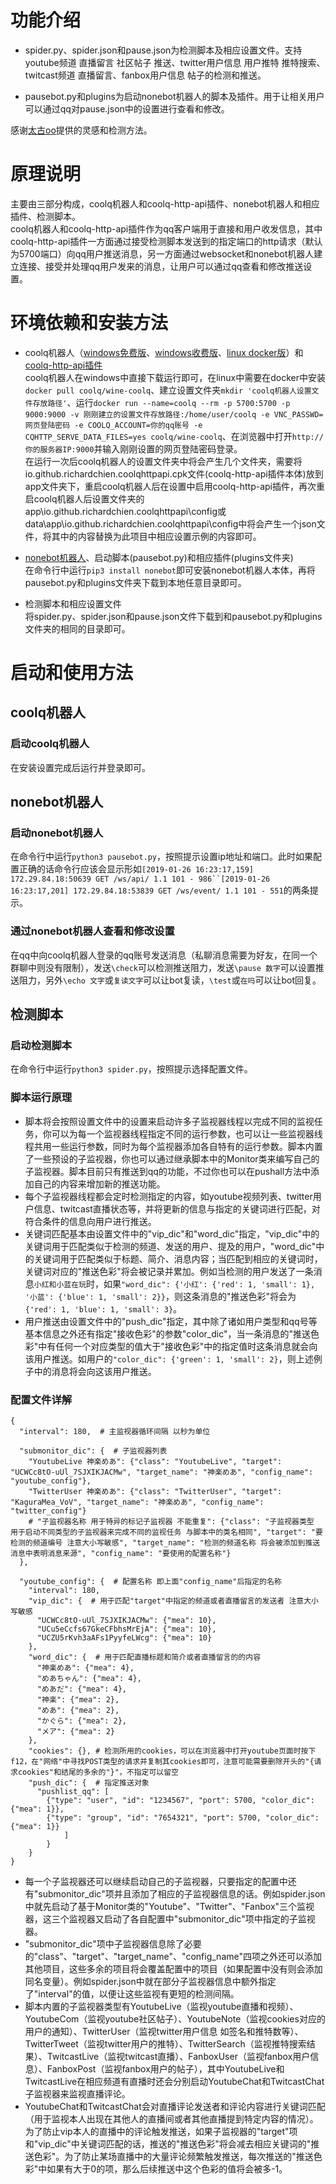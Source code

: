 # 功能介绍
  * spider.py、spider.json和pause.json为检测脚本及相应设置文件。支持youtube频道 直播留言 社区帖子 推送、twitter用户信息 用户推特 推特搜索、twitcast频道 直播留言、fanbox用户信息 帖子的检测和推送。  
  
  * pausebot.py和plugins为启动nonebot机器人的脚本及插件。用于让相关用户可以通过qq对pause.json中的设置进行查看和修改。  

感谢[太古oo](https://www.bilibili.com/read/cv4603796)提供的灵感和检测方法。  


# 原理说明
主要由三部分构成，coolq机器人和coolq-http-api插件、nonebot机器人和相应插件、检测脚本。  
coolq机器人和coolq-http-api插件作为qq客户端用于直接和用户收发信息，其中coolq-http-api插件一方面通过接受检测脚本发送到的指定端口的http请求（默认为5700端口）向qq用户推送消息，另一方面通过websocket和nonebot机器人建立连接、接受并处理qq用户发来的消息，让用户可以通过qq查看和修改推送设置。  


# 环境依赖和安装方法
  * coolq机器人（[windows免费版](https://cqp.cc/)、[windows收费版](https://cqp.cc/t/14901)、[linux docker版](https://cqp.cc/t/34558)）和[coolq-http-api插件](https://github.com/richardchien/coolq-http-api/releases)  
  coolq机器人在windows中直接下载运行即可，在linux中需要在docker中安装`docker pull coolq/wine-coolq`、建立设置文件夹`mkdir 'coolq机器人设置文件存放路径'`、运行`docker run --name=coolq --rm -p 5700:5700 -p 9000:9000 -v 刚刚建立的设置文件存放路径:/home/user/coolq -e VNC_PASSWD=网页登陆密码 -e COOLQ_ACCOUNT=你的qq账号 -e CQHTTP_SERVE_DATA_FILES=yes coolq/wine-coolq`、在浏览器中打开`http://你的服务器IP:9000`并输入刚刚设置的网页登陆密码登录。  
  在运行一次后coolq机器人的设置文件夹中将会产生几个文件夹，需要将io.github.richardchien.coolqhttpapi.cpk文件(coolq-http-api插件本体)放到app文件夹下，重启coolq机器人后在设置中启用coolq-http-api插件，再次重启coolq机器人后设置文件夹的app\io.github.richardchien.coolqhttpapi\config或data\app\io.github.richardchien.coolqhttpapi\config中将会产生一个json文件，将其中的内容替换为此项目中相应设置示例的内容即可。

  * [nonebot机器人](https://nonebot.cqp.moe/)、启动脚本(pausebot.py)和相应插件(plugins文件夹)  
  在命令行中运行`pip3 install nonebot`即可安装nonebot机器人本体，再将pausebot.py和plugins文件夹下载到本地任意目录即可。

  * 检测脚本和相应设置文件  
  将spider.py、spider.json和pause.json文件下载到和pausebot.py和plugins文件夹的相同的目录即可。  


# 启动和使用方法
## coolq机器人
### 启动coolq机器人
在安装设置完成后运行并登录即可。  


## nonebot机器人
### 启动nonebot机器人
在命令行中运行`python3 pausebot.py`，按照提示设置ip地址和端口。此时如果配置正确的话命令行应该会显示形如`[2019-01-26 16:23:17,159] 172.29.84.18:50639 GET /ws/api/ 1.1 101 - 986``[2019-01-26 16:23:17,201] 172.29.84.18:53839 GET /ws/event/ 1.1 101 - 551`的两条提示。  

### 通过nonebot机器人查看和修改设置
在qq中向coolq机器人登录的qq账号发送消息（私聊消息需要为好友，在同一个群聊中则没有限制），发送`\check`可以检测推送阻力，发送`\pause 数字`可以设置推送阻力，另外`\echo 文字`或`复读文字`可以让bot复读，`\test`或`在吗`可以让bot回复。  


## 检测脚本
### 启动检测脚本
在命令行中运行`python3 spider.py`，按照提示选择配置文件。  

### 脚本运行原理
  * 脚本将会按照设置文件中的设置来启动许多子监视器线程以完成不同的监视任务，你可以为每一个监视器线程指定不同的运行参数，也可以让一些监视器线程共用一些运行参数，同时为每个监视器添加各自特有的运行参数。脚本内置了一些预设的子监视器，你也可以通过继承脚本中的Monitor类来编写自己的子监视器。脚本目前只有推送到qq的功能，不过你也可以在pushall方法中添加自己的内容来增加新的推送功能。
  * 每个子监视器线程都会定时检测指定的内容，如youtube视频列表、twitter用户信息、twitcast直播状态等，并将更新的信息与指定的关键词进行匹配，对符合条件的信息向用户进行推送。
  * 关键词匹配基本由设置文件中的"vip_dic"和"word_dic"指定，"vip_dic"中的关键词用于匹配类似于检测的频道、发送的用户、提及的用户，"word_dic"中的关键词用于匹配类似于标题、简介、消息内容；当匹配到相应的关键词时，关键词对应的"推送色彩"将会被记录并累加。例如当检测的用户发送了一条消息`小红和小蓝在玩`时，如果`"word_dic": {'小红': {'red': 1, 'small': 1}, '小蓝': {'blue': 1, 'small': 2}}`，则这条消息的"推送色彩"将会为`{'red': 1, 'blue': 1, 'small': 3}`。
  * 用户推送由设置文件中的"push_dic"指定，其中除了诸如用户类型和qq号等基本信息之外还有指定"接收色彩"的参数"color_dic"，当一条消息的"推送色彩"中有任何一个对应类型的值大于"接收色彩"中的指定值时这条消息就会向该用户推送。如用户的`"color_dic": {'green': 1, 'small': 2}`，则上述例子中的消息将会向这该用户推送。

### 配置文件详解
```
{
  "interval": 180,  # 主监视器循环间隔 以秒为单位
  
  "submonitor_dic": {  # 子监视器列表
    "YoutubeLive 神楽めあ": {"class": "YoutubeLive", "target": "UCWCc8tO-uUl_7SJXIKJACMw", "target_name": "神楽めあ", "config_name": "youtube_config"},
    "TwitterUser 神楽めあ": {"class": "TwitterUser", "target": "KaguraMea_VoV", "target_name": "神楽めあ", "config_name": "twitter_config"}
    # "子监视器名称 用于特异的标记子监视器 不能重复": {"class": "子监视器类型 用于启动不同类型的子监视器来完成不同的监视任务 与脚本中的类名相同", "target": "要检测的频道编号 注意大小写敏感", "target_name": "检测的频道名称 将会被添加到推送消息中表明消息来源", "config_name": "要使用的配置名称"}
  },
  
  "youtube_config": {  # 配置名称 即上面"config_name"后指定的名称
    "interval": 180,
    "vip_dic": {  # 用于匹配"target"中指定的频道或者直播留言的发送者 注意大小写敏感
      "UCWCc8tO-uUl_7SJXIKJACMw": {"mea": 10},
      "UCu5eCcfs67GkeCFbhsMrEjA": {"mea": 10},
      "UCZU5rKvh3aAFs1PyyfeLWcg": {"mea": 10}
    },
    "word_dic": {  # 用于匹配直播标题和简介或者直播留言的的内容
      "神楽めあ": {"mea": 4},
      "めあちゃん": {"mea": 4},
      "めあだ": {"mea": 4},
      "神楽": {"mea": 2},
      "めあ": {"mea": 2},
      "かぐら": {"mea": 2},
      "メア": {"mea": 2}
    },
    "cookies": {}, # 检测所用的cookies，可以在浏览器中打开youtube页面时按下f12，在"网络"中寻找POST类型的请求并复制其cookies即可，注意可能需要删除开头的"{请求cookies"和结尾的多余的"}"，不指定可以留空
    "push_dic": {  # 指定推送对象
      "pushlist_qq": [
        {"type": "user", "id": "1234567", "port": 5700, "color_dic": {"mea": 1}},
        {"type": "group", "id": "7654321", "port": 5700, "color_dic": {"mea": 1}}
			]
		}
	}
}
```

  * 每一个子监视器还可以继续启动自己的子监视器，只要指定的配置中还有"submonitor_dic"项并且添加了相应的子监视器信息的话。例如spider.json中就先启动了基于Monitor类的"Youtube"、"Twitter"、"Fanbox"三个监视器，这三个监视器又启动了各自配置中"submonitor_dic"项中指定的子监视器。
  * "submonitor_dic"项中子监视器信息除了必要的"class"、"target"、"target_name"、"config_name"四项之外还可以添加其他项目，这些多余的项目将会覆盖配置中的项目（如果配置中没有则会添加同名变量）。例如spider.json中就在部分子监视器信息中额外指定了"interval"的值，以便让这些监视有更短的检测间隔。
  * 脚本内置的子监视器类型有YoutubeLive（监视youtube直播和视频）、YoutubeCom（监视youtube社区帖子）、YoutubeNote（监视cookies对应的用户的通知）、TwitterUser（监视twitter用户信息 如签名和推特数等）、TwitterTweet（监视twitter用户的推特）、TwitterSearch（监视推特搜索结果）、TwitcastLive（监视twitcast直播）、FanboxUser（监视fanbox用户信息）、FanboxPost（监视fanbox用户的帖子），其中YoutubeLive和TwitcastLive在相应频道有直播时还会分别启动YoutubeChat和TwitcastChat子监视器来监视直播评论。
  * YoutubeChat和TwitcastChat会对直播评论发送者和评论内容进行关键词匹配（用于监视本人出现在其他人的直播间或者其他直播提到特定内容的情况）。为了防止vip本人的直播中的评论触发推送，如果子监视器的"target"项和"vip_dic"中关键词匹配的话，推送的"推送色彩"将会减去相应关键词的"推送色彩"。为了防止某场直播中的大量评论频繁触发推送，每次推送的"推送色彩"中如果有大于0的项，那么后续推送中这个色彩的值将会被多-1。
